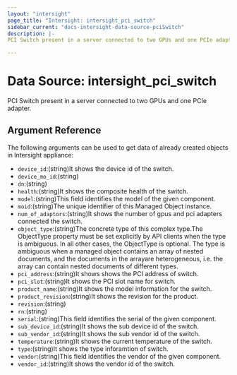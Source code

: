 ```yaml
---
layout: "intersight"
page_title: "Intersight: intersight_pci_switch"
sidebar_current: "docs-intersight-data-source-pciSwitch"
description: |-
PCI Switch present in a server connected to two GPUs and one PCIe adapter.

---
```


# Data Source: intersight_pci_switch
PCI Switch present in a server connected to two GPUs and one PCIe adapter.

## Argument Reference
The following arguments can be used to get data of already created objects in Intersight appliance:
* `device_id`:(string)It shows the device id of the switch.
* `device_mo_id`:(string)
* `dn`:(string)
* `health`:(string)It shows the composite health of the switch.
* `model`:(string)This field identifies the model of the given component.
* `moid`:(string)The unique identifier of this Managed Object instance.
* `num_of_adaptors`:(string)It shows the number of gpus and pci adapters connected the switch.
* `object_type`:(string)The concrete type of this complex type.The ObjectType property must be set explicitly by API clients when the type is ambiguous. In all other cases, the ObjectType is optional. The type is ambiguous when a managed object contains an array of nested documents, and the documents in the arrayare heterogeneous, i.e. the array can contain nested documents of different types.
* `pci_address`:(string)It shows shows the PCI address of switch.
* `pci_slot`:(string)It shows the PCI slot name for switch.
* `product_name`:(string)It shows the model information for the switch.
* `product_revision`:(string)It shows the revision for the product.
* `revision`:(string)
* `rn`:(string)
* `serial`:(string)This field identifies the serial of the given component.
* `sub_device_id`:(string)It shows the sub device id of the switch.
* `sub_vendor_id`:(string)It shows the sub vendor id of the switch.
* `temperature`:(string)It shows the current temperature of the switch.
* `type`:(string)It shows the type inforamtion of switch.
* `vendor`:(string)This field identifies the vendor of the given component.
* `vendor_id`:(string)It shows the vendor id of the switch.
